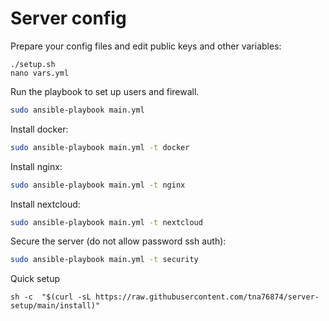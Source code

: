 # Server config

Prepare your config files and edit public keys and other variables:

```
./setup.sh
nano vars.yml
```

Run the playbook to set up users and firewall.

```bash
sudo ansible-playbook main.yml
```

Install docker:

```bash
sudo ansible-playbook main.yml -t docker
```

Install nginx:

```bash
sudo ansible-playbook main.yml -t nginx
```

Install nextcloud:

```bash
sudo ansible-playbook main.yml -t nextcloud
```

Secure the server (do not allow password ssh auth):

```bash
sudo ansible-playbook main.yml -t security
```



Quick setup

```
sh -c  "$(curl -sL https://raw.githubusercontent.com/tna76874/server-setup/main/install)"
```

